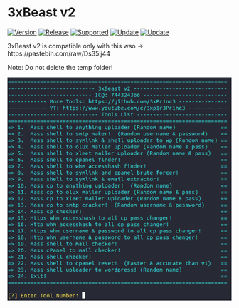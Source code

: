 <h1>3xBeast v2</h1>
<p>
  <a href="https://github.com/3xPr1nc3/3xBeast-v2"><img src="https://img.shields.io/badge/3xBeast-v2.1-red.svg" alt="Version" data-canonical-src="https://img.shields.io/badge/3xBeast-v2.1-red.svg" style="max-width:100%;"></a>
  <a href="https://github.com/3xPr1nc3/3xBeast-v2"><img src="https://img.shields.io/badge/Release-Stable-orange.svg" alt="Release" data-canonical-src="https://img.shields.io/badge/Release-Stable-orange.svg" style="max-width:100%;"></a>
  <a href="https://github.com/3xPr1nc3/3xBeast-v2"><img src="https://img.shields.io/badge/Supported%20OS-Windows%20%2F%20Linux-blue.svg" alt="Supported" data-canonical-src="https://img.shields.io/badge/Supported%20OS-Windows%20%2F%20Linux-blue.svg" style="max-width:100%;"></a>
  <a href="https://github.com/3xPr1nc3/3xBeast-v2"><img src="https://img.shields.io/badge/Auto%20Update-Yes-green.svg" alt="Update" data-canonical-src="https://img.shields.io/badge/Auto%20Update-Yes-green.svg" style="max-width:100%;"></a>
  <a href="https://github.com/3xPr1nc3/3xBeast-v2"><img src="https://img.shields.io/badge/ICQ-744324366-red.svg" alt="Update" data-canonical-src="https://img.shields.io/badge/ICQ-744324366-red.svg" style="max-width:100%;"></a>
</p>
<p>3xBeast v2 is compatible only with this wso -> https://pastebin.com/raw/Ds35ij44</p>
<p>Note: Do not delete the temp folder!</p>
<img src="https://raw.githubusercontent.com/3xPr1nc3/3xBeast-v2/master/3xBeastv2.png">
